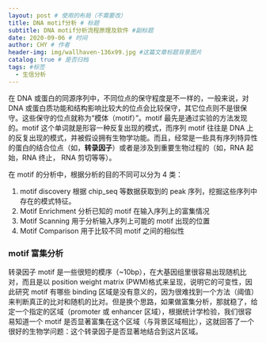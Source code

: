 ```yaml
---
layout: post # 使用的布局（不需要改）
title: DNA motif分析 # 标题
subtitle: DNA motif分析流程原理及软件 #副标题
date: 2020-09-06 # 时间
author: CHY # 作者
header-img: img/wallhaven-136x99.jpg #这篇文章标题背景图片
catalog: true # 是否归档
tags: #标签
  - 生信分析
---
```


在 DNA 或蛋白的同源序列中，不同位点的保守程度是不一样的，一般来说，对 DNA 或蛋白质功能和结构影响比较大的位点会比较保守，其它位点则不是很保守。这些保守的位点就称为“模体（motif）”。motif 最先是通过实验的方法发现的。motif 这个单词就是形容一种反复出现的模式，而序列 motif 往往是 DNA 上的反复出现的模式，并被假设拥有生物学功能。而且，经常是一些具有序列特异性的蛋白的结合位点（如，**转录因子**）或者是涉及到重要生物过程的（如，RNA 起始，RNA 终止， RNA 剪切等等）。<br>

在 motif 的分析中，根据分析的目的不同可以分为 4 类：

1. motif discovery
   根据 chip_seq 等数据获取到的 peak 序列，挖掘这些序列中存在的模式特征。
2. Motif Enrichment
   分析已知的 motif 在输入序列上的富集情况
3. Motif Scanning
   用于分析输入序列上可能的 motif 出现的位置
4. Motif Comparison
   用于比较不同 motif 之间的相似性

### motif 富集分析

转录因子 motif 是一些很短的模序（~10bp），在大基因组里很容易出现随机比对，而且是以 position weight matrix (PWM)格式来呈现，说明它的可变性，因此研究 motif 有哪些 binding 区域是没有意义的，因为很难找到一个方法（阈值）来判断真正的比对和随机的比对。但是换个思路，如果做富集分析，那就稳了，给定一个指定的区域（promoter 或 enhancer 区域），根据统计学检验，我们很容易知道一个 motif 是否显著富集在这个区域（与背景区域相比），这就回答了一个很好的生物学问题：这个转录因子是否显著地结合到这片区域。<br>
